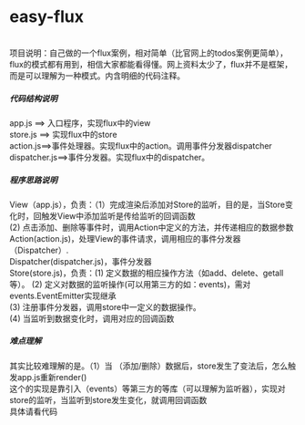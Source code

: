 # easy-flux
<br/>
项目说明：自己做的一个flux案例，相对简单（比官网上的todos案例更简单），flux的模式都有用到，相信大家都能看得懂。网上资料太少了，flux并不是框架，而是可以理解为一种模式。内含明细的代码注释。
<h5>代码结构说明</h5>
app.js ==> 入口程序，实现flux中的view<br />
store.js ==> 实现flux中的store<br />
action.js==>事件处理器。实现flux中的action。调用事件分发器dispatcher<br />
dispatcher.js==>事件分发器。实现flux中的dispatcher。
<h5>程序思路说明</h5>
View（app.js），负责：（1）完成渲染后添加对Store的监听，目的是，当Store变化时，回触发View中添加监听是传给监听的回调函数<br />
                     (2) 点击添加、删除等事件时，调用Action中定义的方法，并传递相应的数据参数<br />
Action(action.js)，处理View的事件请求，调用相应的事件分发器（Dispatcher）.<br />
Dispatcher(dispatcher.js)，事件分发器<br />
Store(store.js)，负责：(1) 定义数据的相应操作方法（如add、delete、getall等）。
                      (2) 定义对数据的监听操作(可以用第三方的如：events)，需对events.EventEmitter实现继承<br />
                      (3) 注册事件分发器，调用store中一定义的数据操作。<br />
                      (4) 当监听到数据变化时，调用对应的回调函数<br />
<h5>难点理解</h5>
其实比较难理解的是。（1）当 （添加/删除）数据后，store发生了变法后，怎么触发app.js重新render()<br />
这个的实现是靠引入（events）等第三方的等库（可以理解为监听器），实现对store的监听，当监听到store发生变化，就调用回调函数<br />
具体请看代码

